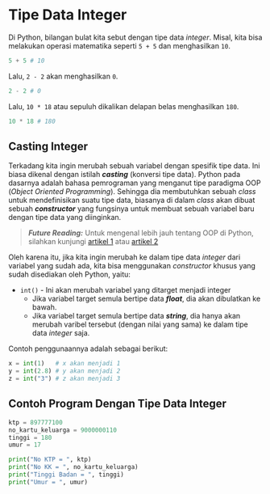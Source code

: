 # Tipe Data Integer

Di Python, bilangan bulat kita sebut dengan tipe data *integer*. Misal, kita bisa melakukan operasi matematika seperti `5 + 5` dan menghasilkan `10`.

```py
5 + 5 # 10
```

Lalu, `2 - 2` akan menghasilkan `0`.

```py
2 - 2 # 0
```

Lalu, `10 * 18` atau sepuluh dikalikan delapan belas menghasilkan `180`.

```py
10 * 18 # 180
```

## Casting Integer

Terkadang kita ingin merubah sebuah variabel dengan spesifik tipe data. Ini biasa dikenal dengan istilah ***casting*** (konversi tipe data). Python pada dasarnya adalah bahasa pemrograman yang menganut tipe paradigma OOP (*Object Oriented Programming*). Sehingga dia membutuhkan sebuah *class* untuk mendefinisikan suatu tipe data, biasanya di dalam *class* akan dibuat sebuah ***constructor*** yang fungsinya untuk membuat sebuah variabel baru dengan tipe data yang diinginkan.

> ***Future Reading:*** Untuk mengenal lebih jauh tentang OOP di Python, silahkan kunjungi [artikel 1](https://medium.com/@denihhandoko/object-oriented-programming-oop-dengan-python-3-9a618df7429e) atau [artikel 2](https://www.pythonindo.com/pemrograman-berorientasi-objek-di-python/)

Oleh karena itu, jika kita ingin merubah ke dalam tipe data *integer* dari variabel yang sudah ada, kita bisa menggunakan *constructor* khusus yang sudah disediakan oleh Python, yaitu:

* `int()` - Ini akan merubah variabel yang ditarget menjadi integer
  * Jika variabel target semula bertipe data ***float***, dia akan dibulatkan ke bawah.
  * Jika variabel target semula bertipe data ***string***, dia hanya akan merubah varibel tersebut (dengan nilai yang sama) ke dalam tipe data *integer* saja.

Contoh penggunaannya adalah sebagai berikut:

```py
x = int(1)   # x akan menjadi 1
y = int(2.8) # y akan menjadi 2
z = int("3") # z akan menjadi 3
```

## Contoh Program Dengan Tipe Data Integer

```py
ktp = 897777100
no_kartu_keluarga = 9000000110
tinggi = 180
umur = 17

print("No KTP = ", ktp)
print("No KK = ", no_kartu_keluarga)
print("Tinggi Badan = ", tinggi)
print("Umur = ", umur)
```
